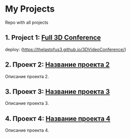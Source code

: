 # My Projects

Repo with all projects

## 1. Project 1: [Full 3D Conference]([https://github.com/your-username/project1](https://github.com/thelastofus3/3DVideoConference))
deploy: (https://thelastofus3.github.io/3DVideoConference/)

## 2. Проект 2: [Название проекта 2](https://github.com/your-username/project2)
Описание проекта 2.

## 3. Проект 3: [Название проекта 3](https://github.com/your-username/project3)
Описание проекта 3.

## 4. Проект 4: [Название проекта 4](https://github.com/your-username/project4)
Описание проекта 4.
